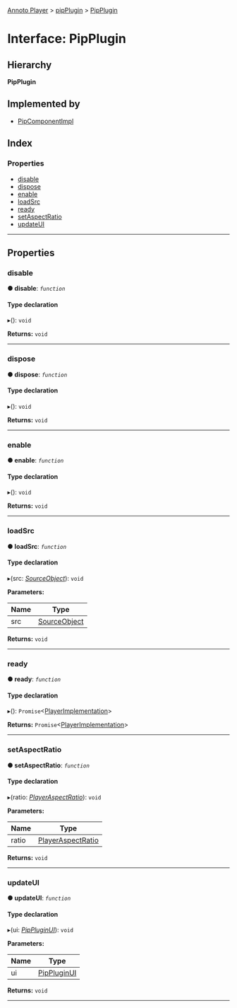 [Annoto Player](../README.md) > [pipPlugin](../modules/pipplugin.md) > [PipPlugin](../interfaces/pipplugin.pipplugin-1.md)

# Interface: PipPlugin

## Hierarchy

**PipPlugin**

## Implemented by

* [PipComponentImpl](../classes/pipplugin.pipcomponentimpl.md)

## Index

### Properties

* [disable](pipplugin.pipplugin-1.md#disable)
* [dispose](pipplugin.pipplugin-1.md#dispose)
* [enable](pipplugin.pipplugin-1.md#enable)
* [loadSrc](pipplugin.pipplugin-1.md#loadsrc)
* [ready](pipplugin.pipplugin-1.md#ready)
* [setAspectRatio](pipplugin.pipplugin-1.md#setaspectratio)
* [updateUI](pipplugin.pipplugin-1.md#updateui)

---

## Properties

<a id="disable"></a>

###  disable

**● disable**: *`function`*

#### Type declaration
▸(): `void`

**Returns:** `void`

___
<a id="dispose"></a>

###  dispose

**● dispose**: *`function`*

#### Type declaration
▸(): `void`

**Returns:** `void`

___
<a id="enable"></a>

###  enable

**● enable**: *`function`*

#### Type declaration
▸(): `void`

**Returns:** `void`

___
<a id="loadsrc"></a>

###  loadSrc

**● loadSrc**: *`function`*

#### Type declaration
▸(src: *[SourceObject](annotoplayer.sourceobject.md)*): `void`

**Parameters:**

| Name | Type |
| ------ | ------ |
| src | [SourceObject](annotoplayer.sourceobject.md) |

**Returns:** `void`

___
<a id="ready"></a>

###  ready

**● ready**: *`function`*

#### Type declaration
▸(): `Promise`<[PlayerImplementation](annotoplayer.playerimplementation.md)>

**Returns:** `Promise`<[PlayerImplementation](annotoplayer.playerimplementation.md)>

___
<a id="setaspectratio"></a>

###  setAspectRatio

**● setAspectRatio**: *`function`*

#### Type declaration
▸(ratio: *[PlayerAspectRatio](../modules/annotoplayer.md#playeraspectratio)*): `void`

**Parameters:**

| Name | Type |
| ------ | ------ |
| ratio | [PlayerAspectRatio](../modules/annotoplayer.md#playeraspectratio) |

**Returns:** `void`

___
<a id="updateui"></a>

###  updateUI

**● updateUI**: *`function`*

#### Type declaration
▸(ui: *[PipPluginUI](pipplugin.pippluginui.md)*): `void`

**Parameters:**

| Name | Type |
| ------ | ------ |
| ui | [PipPluginUI](pipplugin.pippluginui.md) |

**Returns:** `void`

___

